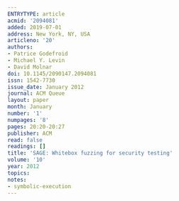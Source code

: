```yaml
---
ENTRYTYPE: article
acmid: '2094081'
added: 2019-07-01
address: New York, NY, USA
articleno: '20'
authors:
- Patrice Godefroid
- Michael Y. Levin
- David Molnar
doi: 10.1145/2090147.2094081
issn: 1542-7730
issue_date: January 2012
journal: ACM Queue
layout: paper
month: January
number: '1'
numpages: '8'
pages: 20:20-20:27
publisher: ACM
read: false
readings: []
title: 'SAGE: Whitebox fuzzing for security testing'
volume: '10'
year: 2012
topics:
notes:
- symbolic-execution
---
```

